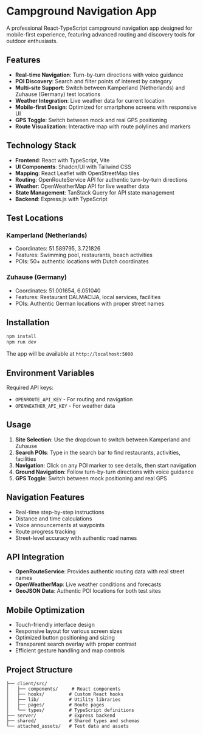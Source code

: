 # Campground Navigation App

A professional React-TypeScript campground navigation app designed for mobile-first experience, featuring advanced routing and discovery tools for outdoor enthusiasts.

## Features

- **Real-time Navigation**: Turn-by-turn directions with voice guidance
- **POI Discovery**: Search and filter points of interest by category
- **Multi-site Support**: Switch between Kamperland (Netherlands) and Zuhause (Germany) test locations
- **Weather Integration**: Live weather data for current location
- **Mobile-first Design**: Optimized for smartphone screens with responsive UI
- **GPS Toggle**: Switch between mock and real GPS positioning
- **Route Visualization**: Interactive map with route polylines and markers

## Technology Stack

- **Frontend**: React with TypeScript, Vite
- **UI Components**: Shadcn/UI with Tailwind CSS
- **Mapping**: React Leaflet with OpenStreetMap tiles
- **Routing**: OpenRouteService API for authentic turn-by-turn directions
- **Weather**: OpenWeatherMap API for live weather data
- **State Management**: TanStack Query for API state management
- **Backend**: Express.js with TypeScript

## Test Locations

### Kamperland (Netherlands)
- Coordinates: 51.589795, 3.721826
- Features: Swimming pool, restaurants, beach activities
- POIs: 50+ authentic locations with Dutch coordinates

### Zuhause (Germany) 
- Coordinates: 51.001654, 6.051040
- Features: Restaurant DALMACIJA, local services, facilities
- POIs: Authentic German locations with proper street names

## Installation

```bash
npm install
npm run dev
```

The app will be available at `http://localhost:5000`

## Environment Variables

Required API keys:
- `OPENROUTE_API_KEY` - For routing and navigation
- `OPENWEATHER_API_KEY` - For weather data

## Usage

1. **Site Selection**: Use the dropdown to switch between Kamperland and Zuhause
2. **Search POIs**: Type in the search bar to find restaurants, activities, facilities
3. **Navigation**: Click on any POI marker to see details, then start navigation
4. **Ground Navigation**: Follow turn-by-turn directions with voice guidance
5. **GPS Toggle**: Switch between mock positioning and real GPS

## Navigation Features

- Real-time step-by-step instructions
- Distance and time calculations
- Voice announcements at waypoints
- Route progress tracking
- Street-level accuracy with authentic road names

## API Integration

- **OpenRouteService**: Provides authentic routing data with real street names
- **OpenWeatherMap**: Live weather conditions and forecasts
- **GeoJSON Data**: Authentic POI locations for both test sites

## Mobile Optimization

- Touch-friendly interface design
- Responsive layout for various screen sizes
- Optimized button positioning and sizing
- Transparent search overlay with proper contrast
- Efficient gesture handling and map controls

## Project Structure

```
├── client/src/
│   ├── components/     # React components
│   ├── hooks/         # Custom React hooks
│   ├── lib/           # Utility libraries
│   ├── pages/         # Route pages
│   └── types/         # TypeScript definitions
├── server/            # Express backend
├── shared/            # Shared types and schemas
└── attached_assets/   # Test data and assets
```